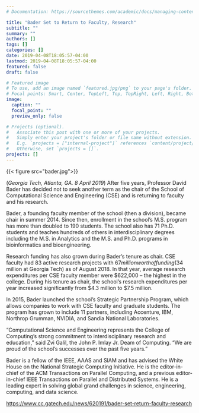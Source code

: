 ```yaml
---
# Documentation: https://sourcethemes.com/academic/docs/managing-content/

title: "Bader Set to Return to Faculty, Research"
subtitle: ""
summary: ""
authors: []
tags: []
categories: []
date: 2019-04-08T18:05:57-04:00
lastmod: 2019-04-08T18:05:57-04:00
featured: false
draft: false

# Featured image
# To use, add an image named `featured.jpg/png` to your page's folder.
# Focal points: Smart, Center, TopLeft, Top, TopRight, Left, Right, BottomLeft, Bottom, BottomRight.
image:
  caption: ""
  focal_point: ""
  preview_only: false

# Projects (optional).
#   Associate this post with one or more of your projects.
#   Simply enter your project's folder or file name without extension.
#   E.g. `projects = ["internal-project"]` references `content/project/deep-learning/index.md`.
#   Otherwise, set `projects = []`.
projects: []
---
```


{{< figure src="bader.jpg">}}

(*Georgia Tech, Atlanta, GA. 8 April 2019*) After five years, Professor David Bader has decided not to seek another term as the chair of the School of Computational Science and Engineering (CSE) and is returning to faculty and his research.

Bader, a founding faculty member of the school (then a division), became chair in summer 2014. Since then, enrollment in the school’s M.S. program has more than doubled to 190 students. The school also has 71 Ph.D. students and teaches hundreds of others in interdisciplinary degrees including the M.S. in Analytics and the M.S. and Ph.D. programs in bioinformatics and bioengineering.

Research funding has also grown during Bader’s tenure as chair. CSE faculty had 83 active research projects with $67 million worth of funding ($34 million at Georgia Tech) as of August 2018. In that year, average research expenditures per CSE faculty member were $622,000 – the highest in the college. During his tenure as chair, the school’s research expenditures per year increased significantly from $4.3 million to $7.5 million.

In 2015, Bader launched the school’s Strategic Partnership Program, which allows companies to work with CSE faculty and graduate students. The program has grown to include 11 partners, including Accenture, IBM, Northrop Grumman, NVIDIA, and Sandia National Laboratories.

“Computational Science and Engineering represents the College of Computing’s strong commitment to interdisciplinary research and education,” said Zvi Galil, the John P. Imlay Jr. Deam of Computing. “We are proud of the school’s successes over the past five years.”

Bader is a fellow of the IEEE, AAAS and SIAM and has advised the White House on the National Strategic Computing Initiative. He is the editor-in-chief of the ACM Transactions on Parallel Computing, and a previous editor-in-chief IEEE Transactions on Parallel and Distributed Systems. He is a leading expert in solving global grand challenges in science, engineering, computing, and data science.

https://www.cc.gatech.edu/news/620191/bader-set-return-faculty-research

